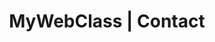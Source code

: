 ---
title: "MyWebClass | Contact"
meta_title: "MyWebClass | Contact"
description: "Contact MyWebClass for any questions, concerns, or feedback about our courses or platform. Our friendly and knowledgeable support team is available 24/7 to assist you. Whether you need help with enrolling in a course, accessing course materials, or troubleshooting technical issues, we're here to help. You can reach us by phone, email, or through our online contact form. Join the MyWebClass community today and let us help you achieve your learning goals!"
ogTitle: "MyWebClass | Contact"
layout: "contact"
draft: false
---